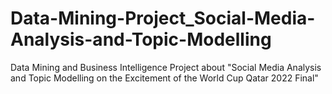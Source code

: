 # Data-Mining-Project_Social-Media-Analysis-and-Topic-Modelling
Data Mining and Business Intelligence Project about "Social Media Analysis and Topic Modelling on the Excitement of the World Cup Qatar 2022 Final"
